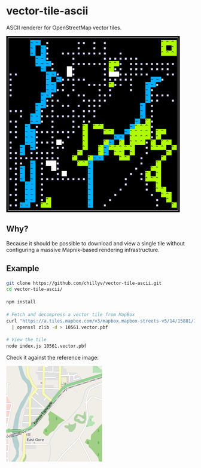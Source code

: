 # vector-tile-ascii

ASCII renderer for OpenStreetMap vector tiles.

![Screenshot](examples/screenshot.png)


## Why?

Because it should be possible to download and view a single tile without configuring a massive Mapnik-based rendering infrastructure.


## Example

```bash
git clone https://github.com/chillyv/vector-tile-ascii.git
cd vector-tile-ascii/

npm install

# Fetch and decompress a vector tile from MapBox
curl "https://a.tiles.mapbox.com/v3/mapbox.mapbox-streets-v5/14/15881/10561.vector.pbf" \
  | openssl zlib -d > 10561.vector.pbf

# View the tile
node index.js 10561.vector.pbf
```

Check it against the reference image:

![Map tile](examples/10561.png)

